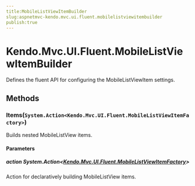 ```yaml
---
title:MobileListViewItemBuilder
slug:aspnetmvc-kendo.mvc.ui.fluent.mobilelistviewitembuilder
publish:true
---
```


# Kendo.Mvc.UI.Fluent.MobileListViewItemBuilder
Defines the fluent API for configuring the MobileListViewItem settings.



## Methods

### Items(`System.Action<Kendo.Mvc.UI.Fluent.MobileListViewItemFactory>`)
Builds nested MobileListView items.


#### Parameters

##### action System.Action<[Kendo.Mvc.UI.Fluent.MobileListViewItemFactory](/api/wrappers/aspnet-mvc/Kendo.Mvc.UI.Fluent/MobileListViewItemFactory)>
Action for declaratively building MobileListView items.






